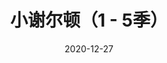 ---
layout: page
title: 小谢尔顿（1 - 5季）
description: >
  《生活大爆炸》的衍生剧，很有趣的美式家庭喜剧。相对原剧，更喜欢这个剧。
category: 剧集
img: assets/img/movie/2020/小谢尔顿.webp
star: 5
date: 2020-12-27
---